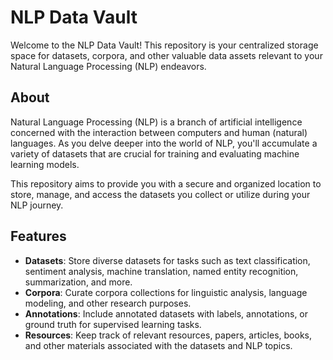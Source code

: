 # NLP Data Vault

Welcome to the NLP Data Vault! This repository is your centralized storage space for datasets, corpora, and other valuable data assets relevant to your Natural Language Processing (NLP) endeavors.

## About

Natural Language Processing (NLP) is a branch of artificial intelligence concerned with the interaction between computers and human (natural) languages. As you delve deeper into the world of NLP, you'll accumulate a variety of datasets that are crucial for training and evaluating machine learning models.

This repository aims to provide you with a secure and organized location to store, manage, and access the datasets you collect or utilize during your NLP journey.

## Features

- **Datasets**: Store diverse datasets for tasks such as text classification, sentiment analysis, machine translation, named entity recognition, summarization, and more.
- **Corpora**: Curate corpora collections for linguistic analysis, language modeling, and other research purposes.
- **Annotations**: Include annotated datasets with labels, annotations, or ground truth for supervised learning tasks.
- **Resources**: Keep track of relevant resources, papers, articles, books, and other materials associated with the datasets and NLP topics.


